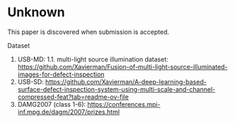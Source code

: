 # Unknown
This paper is discovered when submission is accepted.

Dataset

1. USB-MD: 
1.1. multi-light source illumination dataset: https://github.com/Xavierman/Fusion-of-multi-light-source-illuminated-images-for-defect-inspection
2. USB-SD: https://github.com/Xavierman/A-deep-learning-based-surface-defect-inspection-system-using-multi-scale-and-channel-compressed-feat?tab=readme-ov-file
3. DAMG2007 (class 1-6): https://conferences.mpi-inf.mpg.de/dagm/2007/prizes.html
